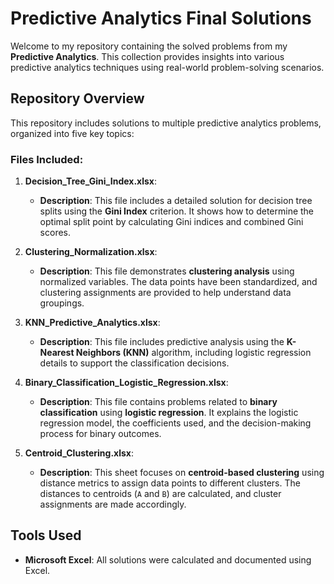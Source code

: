 # Predictive Analytics Final Solutions

Welcome to my repository containing the solved problems from my **Predictive Analytics**. This collection provides insights into various predictive analytics techniques using real-world problem-solving scenarios.

## Repository Overview

This repository includes solutions to multiple predictive analytics problems, organized into five key topics:

### Files Included:
1. **Decision_Tree_Gini_Index.xlsx**: 
   - **Description**: This file includes a detailed solution for decision tree splits using the **Gini Index** criterion. It shows how to determine the optimal split point by calculating Gini indices and combined Gini scores.

2. **Clustering_Normalization.xlsx**: 
   - **Description**: This file demonstrates **clustering analysis** using normalized variables. The data points have been standardized, and clustering assignments are provided to help understand data groupings.

3. **KNN_Predictive_Analytics.xlsx**:
   - **Description**: This file includes predictive analysis using the **K-Nearest Neighbors (KNN)** algorithm, including logistic regression details to support the classification decisions.

4. **Binary_Classification_Logistic_Regression.xlsx**:
   - **Description**: This file contains problems related to **binary classification** using **logistic regression**. It explains the logistic regression model, the coefficients used, and the decision-making process for binary outcomes.

5. **Centroid_Clustering.xlsx**:
   - **Description**: This sheet focuses on **centroid-based clustering** using distance metrics to assign data points to different clusters. The distances to centroids (`A` and `B`) are calculated, and cluster assignments are made accordingly.


## Tools Used
- **Microsoft Excel**: All solutions were calculated and documented using Excel.



